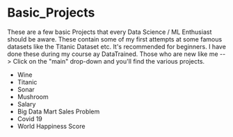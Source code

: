 # Basic_Projects
These are a few basic Projects that every Data Science / ML Enthusiast should be aware. These contain some of my first attempts at some famous datasets like the Titanic Dataset etc. It's recommended for beginners. I have done these during my course ay DataTrained.
Those who are new like me --> Click on the "main" drop-down and you'll find the various projects.
* Wine
* Titanic
* Sonar
* Mushroom
* Salary
* Big Data Mart Sales Problem
* Covid 19
* World Happiness Score
